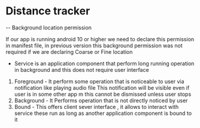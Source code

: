 # Distance tracker


-- Background location permission

If our app is running android 10 or higher we need to declare this permission in manifest file,
in previous version this background permission was not required if we are declaring Coarse or Fine location


- Service is an application component that perform long running operation in background and this does not require user interface

1) Foreground - It perform some operation that is noticeable to user via notification like playing audio file
                 This notification will be visible even if user is in some other app m this cannot be dismissed unless user stops
2) Background - It Performs operation that is not directly noticed by user
3) Bound   - This offers client sever interface , it allows to interact with service these run as long as another application component is bound to it

